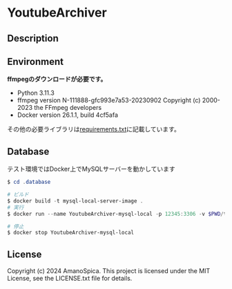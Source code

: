 # YoutubeArchiver

## Description




## Environment
**ffmpegのダウンロードが必要です。**

- Python 3.11.3
- ffmpeg version N-111888-gfc993e7a53-20230902 Copyright (c) 2000-2023 the FFmpeg developers
- Docker version 26.1.1, build 4cf5afa

その他の必要ライブラリは[requirements.txt](/requirements.txt)に記載しています。



## Database
テスト環境ではDocker上でMySQLサーバーを動かしています

```PowerShell
$ cd .database

# ビルド
$ docker build -t mysql-local-server-image .
# 実行
$ docker run --name YoutubeArchiver-mysql-local -p 12345:3306 -v $PWD/temp:/var/lib/mysql -d mysql-local-server-image

# 停止
$ docker stop YoutubeArchiver-mysql-local
```



## License
Copyright (c) 2024 AmanoSpica.
This project is licensed under the MIT License, see the LICENSE.txt file for details.